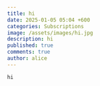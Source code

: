```yaml
---
title: hi
date: 2025-01-05 05:04 +600
categories: Subscriptions
image: /assets/images/hi.jpg
description: hi
published: true
comments: true
author: alice
---
```

```
hi
```